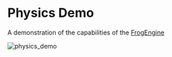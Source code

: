 # Physics Demo
A demonstration of the capabilities of the [FrogEngine](https://github.com/Patrycioss/FrogEngine)

![physics_demo](https://github.com/Patrycioss/PhysicsDemo/assets/72610925/65831025-c69f-4f7e-b995-160752fe40dc)
